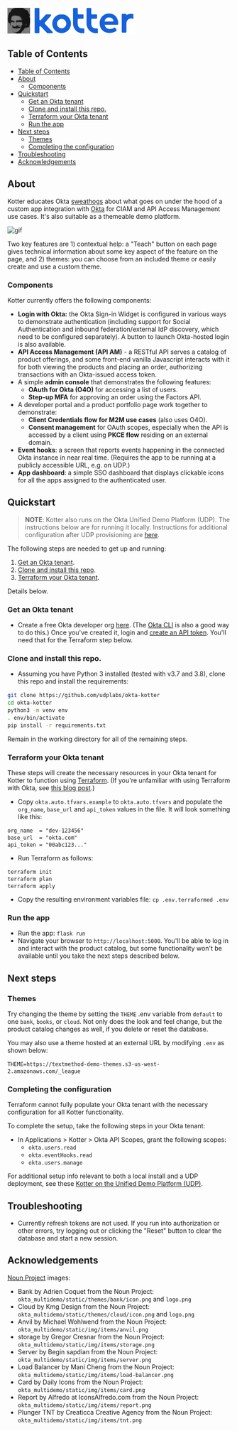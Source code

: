 ![logo](docs/img/kotter_okta.png)

## Table of Contents

- [Table of Contents](#table-of-contents)
- [About](#about)
  * [Components](#components)
- [Quickstart](#quickstart)
  * [Get an Okta tenant](#get-an-okta-tenant)
  * [Clone and install this repo.](#clone-and-install-this-repo)
  * [Terraform your Okta tenant](#terraform-your-okta-tenant)
  * [Run the app](#run-the-app)
- [Next steps](#next-steps)
  * [Themes](#themes)
  * [Completing the configuration](#completing-the-configuration)
- [Troubleshooting](#troubleshooting)
- [Acknowledgements](#acknowledgements)

## About

Kotter educates Okta [sweathogs](https://en.wikipedia.org/wiki/Welcome_Back,_Kotter) about what goes on under the hood of a custom app integration with [Okta](https://www.okta.com/) for CIAM and API Access Management use cases. It's also suitable as a themeable demo platform.

![gif](docs/img/okta-multidemo-screencast.gif)

Two key features are 1) contextual help: a "Teach" button on each page gives technical information about some key aspect of the feature on the page, and 2) themes: you can choose from an included theme or easily create and use a custom theme.

### Components

Kotter currently offers the following components:

- **Login with Okta:** the Okta Sign-in Widget is configured in various ways to demonstrate authentication (including support for Social Authentication and inbound federation/external IdP discovery, which need to be configured separately).  A button to launch Okta-hosted login is also available.
- **API Access Management (API AM)** - a RESTful API serves a catalog of product offerings, and some front-end vanilla Javascript interacts with it for both viewing the products and placing an order, authorizing transactions with an Okta-issued access token.
- A simple **admin console** that demonstrates the following features:
  + **OAuth for Okta (O4O)** for accessing a list of users.
  + **Step-up MFA** for approving an order using the Factors API.
- A developer portal and a product portfolio page work together to demonstrate:
  - **Client Credentials flow for M2M use cases** (also uses O4O).
  - **Consent management** for OAuth scopes, especially when the API is accessed by a client using **PKCE flow** residing on an external domain.
- **Event hooks**: a screen that reports events happening in the connected Okta instance in near real time.  (Requires the app to be running at a publicly accessible URL, e.g. on UDP.)
- **App dashboard**: a simple SSO dashboard that displays clickable icons for all the apps assigned to the authenticated user.

## Quickstart

> **NOTE**: Kotter also runs on the Okta Unified Demo Platform (UDP).  The instructions below are for running it locally. Instructions for additional configuration after UDP provisioning are [here](docs/udp).

The following steps are needed to get up and running:

1) [Get an Okta tenant](#get-an-okta-tenant).
2) [Clone and install this repo](#clone-and-install-this-repo).
3) [Terraform your Okta tenant](#terraform-your-okta-tenant).

Details below.

### Get an Okta tenant

- Create a free Okta developer org [here](https://developer.okta.com/). (The [Okta CLI](https://github.com/oktadeveloper/okta-cli) is also a good way to do this.)  Once you've created it, login and [create an API token](https://developer.okta.com/docs/guides/create-an-api-token/overview/).  You'll need that for the Terraform step below.

### Clone and install this repo.

- Assuming you have Python 3 installed (tested with v3.7 and 3.8), clone this repo and install the requirements:

```bash
git clone https://github.com/udplabs/okta-kotter
cd okta-kotter
python3 -m venv env
. env/bin/activate
pip install -r requirements.txt
```

Remain in the working directory for all of the remaining steps.

### Terraform your Okta tenant

These steps will create the necessary resources in your Okta tenant for Kotter to function using [Terraform](https://www.terraform.io/).  (If you're unfamiliar with using Terraform with Okta, see [this blog post](https://developer.okta.com/blog/2020/02/03/managing-multiple-okta-instances-with-terraform-cloud).)

- Copy `okta.auto.tfvars.example` to `okta.auto.tfvars` and populate the `org_name`, `base_url` and `api_token` values in the file.  It will look something like this:

```
org_name  = "dev-123456"
base_url  = "okta.com"
api_token = "00abc123..."
```

- Run Terraform as follows:

```
terraform init
terraform plan
terraform apply
```

- Copy the resulting environment variables file: `cp .env.terraformed .env`

### Run the app

- Run the app: `flask run`
- Navigate your browser to `http://localhost:5000`.  You'll be able to log in and interact with the product catalog, but some functionality won't be available until you take the next steps described below.

## Next steps

### Themes

Try changing the theme by setting the `THEME` .env variable from `default` to one `bank`, `books`, or `cloud`.  Not only does the look and feel change, but the product catalog changes as well, if you delete or reset the database.

You may also use a theme hosted at an external URL by modifying `.env` as shown below:

    THEME=https://textmethod-demo-themes.s3-us-west-2.amazonaws.com/_league

### Completing the configuration

Terraform cannot fully populate your Okta tenant with the necessary configuration for all Kotter functionality.

To complete the setup, take the following steps in your Okta tenant:

- In Applications > Kotter > Okta API Scopes, grant the following scopes:
  + `okta.users.read`
  + `okta.eventHooks.read`
  + `okta.users.manage`

For additional setup info relevant to both a local install and a UDP deployment, see these [Kotter on the Unified Demo Platform (UDP)](docs/udp).

## Troubleshooting

- Currently refresh tokens are not used.  If you run into authorization or other errors, try logging out or clicking the "Reset" button to clear the database and start a new session.

## Acknowledgements

[Noun Project](https://thenounproject.com/) images:

- Bank by Adrien Coquet from the Noun Project: `okta_multidemo/static/themes/bank/icon.png` and `logo.png`
- Cloud by Kmg Design from the Noun Project: `okta_multidemo/static/themes/cloud/icon.png` and `logo.png`
- Anvil by Michael Wohlwend from the Noun Project: `okta_multidemo/static/img/items/anvil.png`
- storage by Gregor Cresnar from the Noun Project: `okta_multidemo/static/img/items/storage.png`
- Server by Begin sapdian from the Noun Project: `okta_multidemo/static/img/items/server.png`
- Load Balancer by Mani Cheng from the Noun Project: `okta_multidemo/static/img/items/load-balancer.png`
- Card by Daily Icons from the Noun Project: `okta_multidemo/static/img/items/card.png`
- Report by Alfredo at IconsAlfredo.com from the Noun Project: `okta_multidemo/static/img/items/report.png`
- Plunger TNT by Creaticca Creative Agency from the Noun Project: `okta_multidemo/static/img/items/tnt.png`
